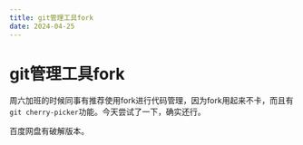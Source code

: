 ```yaml
---
title: git管理工具fork
date: 2024-04-25
---
```


# git管理工具fork

周六加班的时候同事有推荐使用fork进行代码管理，因为fork用起来不卡，而且有`git cherry-picker`功能。今天尝试了一下，确实还行。

百度网盘有破解版本。


